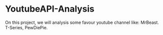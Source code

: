 # YoutubeAPI-Analysis
On this project, we will analysis some favour youtube channel like: MrBeast. T-Series, PewDiePie. 
